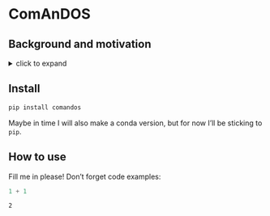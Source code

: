# ComAnDOS

<!-- WARNING: THIS FILE WAS AUTOGENERATED! DO NOT EDIT! -->

## Background and motivation

<details>
<summary>
click to expand
</summary>

Single-cell RNA-seq (scRNA-seq) is a powerful tool to study the
transcriptome of individual cells. As the technology matured, it became
possible to use it on non-model organisms, facilitating cell type
comparison across species. Early methods for this task subsetted gene
expression matrices to one-to-one orthologous genes, assuming that
sequence conservation also implies conservation of location, magnitude,
and timing of gene expression. Not only is this assumption not true, but
it also requires us to discard a large amount of data.

[SAMap](https://elifesciences.org/articles/66747) was the first method
to try and include many-to-one orthology relations. In alternating
steps, it optimises a cell graph and a gene graph, using the former to
inform the latter and vice versa. The result is a converged
low-dimensional embedding that contains the cells of both species,
allowing for direct comparison.

SAMap comes with a small number of visualization tools, but, as I had to
find out myself, they are not sufficient for in-depth analysis. In
particular:

- Sankey diagrams, SAMap’s default visualization for cluster-cluster
  relationships, obscure the fact that cell types are hierarchically
  organized. They also make it harder to quantify just how similar two
  cell types are according to SAMap.
- Tarashansky *et al.* used network diagrams to demonstrate highly
  connected cell type families. I found that these diagrams are not very
  informative, as they are hard to read and do not scale well to large
  datasets.
- In the publication, heatmaps are used once, but not to their full
  extent.
- Overlapping dimplots with corresponding violin plots are used to
  demonstrate co-expression across species. This is a good idea, but
  results in overloaded plots.
- The authors use dotplots to show gene expression across species,
  color-coding the species. This loses one of the dotplots’ dimensions,
  where color usually encodes expression level, and forces the use of an
  additional axis to show expression magnitude. Furthermore, the
  relationships between the plotted genes in the different species are
  hard to visualize and need to be described in text.

These visualisations have two additional shortcomings: First, they are
not easily reproducible, as they are not part of SAMap but rather custom
solutions for very specific use cases. Second, they are extremely
specific in what they show, and thus not useful for exploratory data
analysis.

</details>

## Install

``` sh
pip install comandos
```

Maybe in time I will also make a conda version, but for now I’ll be
sticking to `pip`.

## How to use

Fill me in please! Don’t forget code examples:

``` python
1 + 1
```

    2
